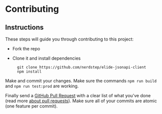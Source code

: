 # Contributing

## Instructions

These steps will guide you through contributing to this project:

- Fork the repo
- Clone it and install dependencies

		git clone https://github.com/nerdstep/elide-jsonapi-client
		npm install

Make and commit your changes. Make sure the commands `npm run build` and `npm run test:prod` are working.

Finally send a [GitHub Pull Request](https://github.com/nerdstep/elide-jsonapi-client/compare?expand=1) with a clear list of what you've done (read more [about pull requests](https://help.github.com/articles/about-pull-requests/)). Make sure all of your commits are atomic (one feature per commit).
